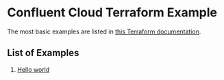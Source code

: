 # Confluent Cloud Terraform Example

The most basic examples are listed in [this Terraform documentation][1].

## List of Examples

1. [Hello world][2]

[1]: https://registry.terraform.io/providers/confluentinc/confluent/latest/docs/guides/sample-project
[2]: /hello-world/
